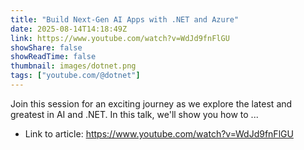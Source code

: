 ```yaml
---
title: "Build Next-Gen AI Apps with .NET and Azure"
date: 2025-08-14T14:18:49Z
link: https://www.youtube.com/watch?v=WdJd9fnFlGU
showShare: false
showReadTime: false
thumbnail: images/dotnet.png
tags: ["youtube.com/@dotnet"]
---
```

Join this session for an exciting journey as we explore the latest and greatest in AI and .NET. In this talk, we'll show you how to ...

- Link to article: https://www.youtube.com/watch?v=WdJd9fnFlGU